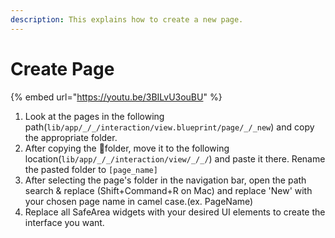 ```yaml
---
description: This explains how to create a new page.
---
```


# Create Page

{% embed url="https://youtu.be/3BILvU3ouBU" %}

1. Look at the pages in the following path(`lib/app/_/_/interaction/view.blueprint/page/_/_new`) and copy the appropriate folder.&#x20;
2. After copying the folder, move it to the following location(`lib/app/_/_/interaction/view/_/_/`) and paste it there. Rename the pasted folder to `[page_name]`
3. After selecting the page's folder in the navigation bar, open the path search & replace (Shift+Command+R on Mac) and replace 'New' with your chosen page name in camel case.(ex. PageName)
4. Replace all SafeArea widgets with your desired UI elements to create the interface you want.
